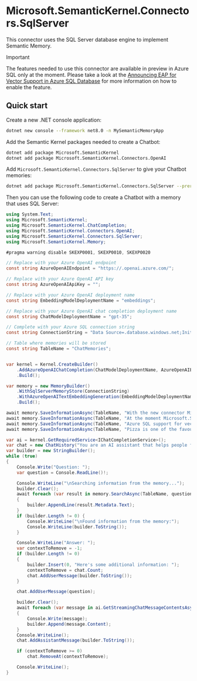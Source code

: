 # Microsoft.SemanticKernel.Connectors.SqlServer

This connector uses the SQL Server database engine to implement Semantic Memory.

> [!IMPORTANT]  
> The features needed to use this connector are available in preview in Azure SQL only at the moment. Please take a look at the [Announcing EAP for Vector Support in Azure SQL Database](https://devblogs.microsoft.com/azure-sql/announcing-eap-native-vector-support-in-azure-sql-database/) for more information on how to enable the feature.

## Quick start

Create a new .NET console application:

```bash
dotnet new console --framework net8.0 -n MySemanticMemoryApp
```

Add the Semantic Kernel packages needed to create a Chatbot:

```bash
dotnet add package Microsoft.SemanticKernel
dotnet add package Microsoft.SemanticKernel.Connectors.OpenAI
```

Add `Microsoft.SemanticKernel.Connectors.SqlServer` to give your Chatbot memories:

```bash
dotnet add package Microsoft.SemanticKernel.Connectors.SqlServer --prerelease
```

Then you can use the following code to create a Chatbot with a memory that uses SQL Server:

```csharp
using System.Text;
using Microsoft.SemanticKernel;
using Microsoft.SemanticKernel.ChatCompletion;
using Microsoft.SemanticKernel.Connectors.OpenAI;
using Microsoft.SemanticKernel.Connectors.SqlServer;
using Microsoft.SemanticKernel.Memory;

#pragma warning disable SKEXP0001, SKEXP0010, SKEXP0020

// Replace with your Azure OpenAI endpoint
const string AzureOpenAIEndpoint = "https://.openai.azure.com/";

// Replace with your Azure OpenAI API key
const string AzureOpenAIApiKey = "";

// Replace with your Azure OpenAI deployment name
const string EmbeddingModelDeploymentName = "embeddings";

// Replace with your Azure OpenAI chat completion deployment name
const string ChatModelDeploymentName = "gpt-35";

// Complete with your Azure SQL connection string
const string ConnectionString = "Data Source=.database.windows.net;Initial Catalog=;Authentication=Active Directory Default;Connection Timeout=30";

// Table where memories will be stored
const string TableName = "ChatMemories";


var kernel = Kernel.CreateBuilder()
    .AddAzureOpenAIChatCompletion(ChatModelDeploymentName, AzureOpenAIEndpoint, AzureOpenAIApiKey)
    .Build();

var memory = new MemoryBuilder()
    .WithSqlServerMemoryStore(ConnectionString)
    .WithAzureOpenAITextEmbeddingGeneration(EmbeddingModelDeploymentName, AzureOpenAIEndpoint, AzureOpenAIApiKey)
    .Build();

await memory.SaveInformationAsync(TableName, "With the new connector Microsoft.SemanticKernel.Connectors.SqlServer it is possible to efficiently store and retrieve memories thanks to the newly added vector support", "semantic-kernel-mssql");
await memory.SaveInformationAsync(TableName, "At the moment Microsoft.SemanticKernel.Connectors.SqlServer can be used only with Azure SQL", "semantic-kernel-azuresql");
await memory.SaveInformationAsync(TableName, "Azure SQL support for vectors is in Early Adopter Preview.", "azuresql-vector-eap");
await memory.SaveInformationAsync(TableName, "Pizza is one of the favourite food in the world.", "pizza-favourite-food");

var ai = kernel.GetRequiredService<IChatCompletionService>();
var chat = new ChatHistory("You are an AI assistant that helps people find information.");
var builder = new StringBuilder();
while (true)
{
    Console.Write("Question: ");
    var question = Console.ReadLine()!;

    Console.WriteLine("\nSearching information from the memory...");
    builder.Clear();
    await foreach (var result in memory.SearchAsync(TableName, question, limit: 3))
    {
        builder.AppendLine(result.Metadata.Text);
    }
    if (builder.Length != 0) {
        Console.WriteLine("\nFound information from the memory:");
        Console.WriteLine(builder.ToString());
    }

    Console.WriteLine("Answer: ");
    var contextToRemove = -1;
    if (builder.Length != 0)
    {
        builder.Insert(0, "Here's some additional information: ");
        contextToRemove = chat.Count;
        chat.AddUserMessage(builder.ToString());
    }

    chat.AddUserMessage(question);

    builder.Clear();
    await foreach (var message in ai.GetStreamingChatMessageContentsAsync(chat))
    {
        Console.Write(message);
        builder.Append(message.Content);
    }
    Console.WriteLine();
    chat.AddAssistantMessage(builder.ToString());

    if (contextToRemove >= 0)
        chat.RemoveAt(contextToRemove);

    Console.WriteLine();
}
```
